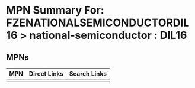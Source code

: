 



# MPN Summary For: FZENATIONALSEMICONDUCTORDIL16 > national-semiconductor : DIL16

## MPNs
  

|MPN|Direct Links|Search Links|
| :--- | :--- | :--- |
||||
